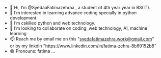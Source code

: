 - 👋 Hi, I’m @SyedaaFatimazehraa , a student of 4th year year in BS(IT).
- 👀 I’m interested in learning advance coding specially in python development.
- 🌱 I’m cskilled python and web technology.
- 💞️ I’m looking to collaborate on coding ,web technology, AI, machine learning
- 📫 Reach me by email me on this "syedafatimazehra.work@gmail.com" or by my linkdln "https://www.linkedin.com/in/fatima-zehra-8b69152b8"
- 😄 Pronouns: fatima ...

<!---
SyedaaFatimazehraa/SyedaaFatimazehraa is a ✨ special ✨ repository because its `README.md` (this file) appears on your GitHub profile.
You can click the Preview link to take a look at your changes.
--->
